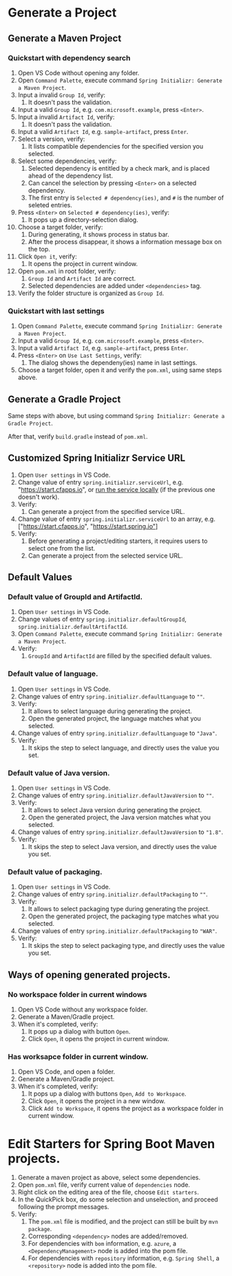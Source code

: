 # Generate a Project
## Generate a Maven Project

### Quickstart with dependency search

1. Open VS Code without opening any folder.
2. Open `Command Palette`, execute command `Spring Initializr: Generate a Maven Project`.
3. Input a invalid `Group Id`, verify:
    1. It doesn't pass the validation.
4. Input a valid `Group Id`, e.g. `com.microsoft.example`, press `<Enter>`.
5. Input a invalid `Artifact Id`, verify:
    1. It doesn't pass the validation.
6. Input a valid `Artifact Id`, e.g. `sample-artifact`, press `Enter`.
7. Select a version, verify:
    1. It lists compatible dependencies for the specified version you selected.
8. Select some dependencies, verify:
    1. Selected dependency is entitled by a check mark, and is placed ahead of the dependency list.
    2. Can cancel the selection by pressing `<Enter>` on a selected dependency.
    3. The first entry is `Selected # dependency(ies)`, and `#` is the number of seleted entries.
9. Press `<Enter>` on `Selected # dependency(ies)`, verify:
    1. It pops up a directory-selection dialog.
10. Choose a target folder, verify:
    1. During generating, it shows process in status bar.
    2. After the process disappear, it shows a information message box on the top.
11. Click `Open it`, verify:
    1. It opens the project in current window.
12. Open `pom.xml` in root folder, verify:
    1. `Group Id` and `Artifact Id` are correct.
    2. Selected dependencies are added under `<dependencies>` tag.
13. Verify the folder structure is organized as `Group Id`.

### Quickstart with last settings

1. Open `Command Palette`, execute command `Spring Initializr: Generate a Maven Project`.
2. Input a valid `Group Id`, e.g. `com.microsoft.example`, press `<Enter>`.
3. Input a valid `Artifact Id`, e.g. `sample-artifact`, press `Enter`.
4. Press `<Enter>` on `Use Last Settings`, verify:
    1. The dialog shows the dependeny(ies) name in last settings.
5. Choose a target folder, open it and verify the `pom.xml`, using same steps above. 


## Generate a Gradle Project

Same steps with above, but using command `Spring Initializr: Generate a Gradle Project`.

After that, verify `build.gradle` instead of `pom.xml`.

## Customized Spring Initializr Service URL
1. Open `User settings` in VS Code.
2. Change value of entry `spring.initializr.serviceUrl`, e.g. "https://start.cfapps.io", or [run the service locally](https://github.com/spring-io/initializr#running-the-app-locally) (if the previous one doesn't work). 
3. Verify:
    1. Can generate a project from the specified service URL.
4. Change value of entry `spring.initializr.serviceUrl` to an array, e.g. ["https://start.cfapps.io", "https://start.spring.io"]
5. Verify:
    1. Before generating a project/editing starters, it requires users to select one from the list.
    2. Can generate a project from the selected service URL.


## Default Values
### Default value of GroupId and ArtifactId.
1. Open `User settings` in VS Code.
2. Change values of entry `spring.initializr.defaultGroupId`, `spring.initializr.defaultArtifactId`.
3. Open `Command Palette`, execute command `Spring Initializr: Generate a Maven Project`.
4. Verify:
    1. `GroupId` and `ArtifactId` are filled by the specified default values.

### Default value of language.
1. Open `User settings` in VS Code.
2. Change values of entry `spring.initializr.defaultLanguage` to `""`.
3. Verify:
    1. It allows to select language during generating the project.
    2. Open the generated project, the language matches what you selected.
4. Change values of entry `spring.initializr.defaultLanguage` to `"Java"`.
5. Verify:
    1. It skips the step to select language, and directly uses the value you set.

### Default value of Java version.
1. Open `User settings` in VS Code.
2. Change values of entry `spring.initializr.defaultJavaVersion` to `""`.
3. Verify:
    1. It allows to select Java version during generating the project.
    2. Open the generated project, the Java version matches what you selected.
4. Change values of entry `spring.initializr.defaultJavaVersion` to `"1.8"`.
5. Verify:
    1. It skips the step to select Java version, and directly uses the value you set.

### Default value of packaging.
1. Open `User settings` in VS Code.
2. Change values of entry `spring.initializr.defaultPackaging` to `""`.
3. Verify:
    1. It allows to select packaging type during generating the project.
    2. Open the generated project, the packaging type matches what you selected.
4. Change values of entry `spring.initializr.defaultPackaging` to `"WAR"`.
5. Verify:
    1. It skips the step to select packaging type, and directly uses the value you set.

## Ways of opening generated projects. 
### No workspace folder in current windows 
1. Open VS Code without any workspace folder. 
2. Generate a Maven/Gradle project.
3. When it's completed, verify:
    1. It pops up a dialog with button `Open`.
    2. Click `Open`, it opens the project in current window.

### Has worksapce folder in current window. 
1. Open VS Code, and open a folder. 
2. Generate a Maven/Gradle project.
3. When it's completed, verify:
    1. It pops up a dialog with buttons `Open`, `Add to Workspace`.
    2. Click `Open`, it opens the project in a new window.
    3. Click `Add to Workspace`, it opens the project as a workspace folder in current window.


# Edit Starters for Spring Boot Maven projects.
1. Generate a maven project as above, select some dependencies.
2. Open `pom.xml` file, verify current value of `dependencies` node.
3. Right click on the editing area of the file, choose `Edit starters`.
4. In the QuickPick box, do some selection and unselection, and proceed following the prompt messages.
5. Verify:
    1. The `pom.xml` file is modified, and the project can still be built by `mvn package`.
    2. Corresponding `<dependency>` nodes are added/removed.
    3. For dependencies with `bom` information, e.g. `azure`, a `<DependencyManagement>` node is added into the pom file.
    4. For dependencies with `repository` information, e.g. `Spring Shell`, a `<repository>` node is added into the pom file.
